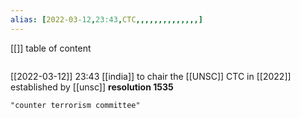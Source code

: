```yaml
---
alias: [2022-03-12,23:43,CTC,,,,,,,,,,,,,,]
---
```

[[]]
table of content
```toc
```

[[2022-03-12]] 23:43
[[india]] to chair the [[UNSC]] CTC in [[2022]]
established by [[unsc]] **resolution 1535**
```query 2022-04-11 18:19
"counter terrorism committee"
```